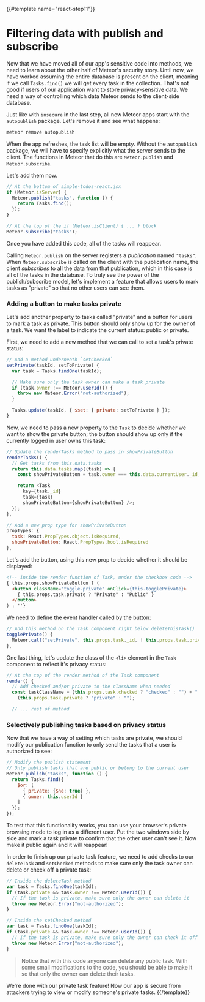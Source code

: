 {{#template name="react-step11"}}

# Filtering data with publish and subscribe

Now that we have moved all of our app's sensitive code into methods, we need to learn about the other half of Meteor's security story. Until now, we have worked assuming the entire database is present on the client, meaning if we call `Tasks.find()` we will get every task in the collection. That's not good if users of our application want to store privacy-sensitive data. We need a way of controlling which data Meteor sends to the client-side database.

Just like with `insecure` in the last step, all new Meteor apps start with the `autopublish` package. Let's remove it and see what happens:

```bash
meteor remove autopublish
```

When the app refreshes, the task list will be empty. Without the `autopublish` package, we will have to specify explicitly what the server sends to the client. The functions in Meteor that do this are `Meteor.publish` and `Meteor.subscribe`.

Let's add them now.

```js
// At the bottom of simple-todos-react.jsx
if (Meteor.isServer) {
  Meteor.publish("tasks", function () {
    return Tasks.find();
  });
}
```

```js
// At the top of the if (Meteor.isClient) { ... } block
Meteor.subscribe("tasks");
```


Once you have added this code, all of the tasks will reappear.

Calling `Meteor.publish` on the server registers a _publication_ named `"tasks"`. When `Meteor.subscribe` is called on the client with the publication name, the client _subscribes_ to all the data from that publication, which in this case is all of the tasks in the database. To truly see the power of the publish/subscribe model, let's implement a feature that allows users to mark tasks as "private" so that no other users can see them.

### Adding a button to make tasks private

Let's add another property to tasks called "private" and a button for users to mark a task as private. This button should only show up for the owner of a task. We want the label to indicate the current status: public or private.

First, we need to add a new method that we can call to set a task's private status:

```js
// Add a method underneath `setChecked`
setPrivate(taskId, setToPrivate) {
  var task = Tasks.findOne(taskId);

  // Make sure only the task owner can make a task private
  if (task.owner !== Meteor.userId()) {
    throw new Meteor.Error("not-authorized");
  }

  Tasks.update(taskId, { $set: { private: setToPrivate } });
}
``` 

Now, we need to pass a new property to the `Task` to decide whether we want
to show the private button; the button should show up only if the currently
logged in user owns this task:

```js
// Update the renderTasks method to pass in showPrivateButton
renderTasks() {
  // Get tasks from this.data.tasks
  return this.data.tasks.map((task) => {
    const showPrivateButton = task.owner === this.data.currentUser._id;

    return <Task
      key={task._id}
      task={task}
      showPrivateButton={showPrivateButton} />;
  });
},
```

```js
// Add a new prop type for showPrivateButton
propTypes: {
  task: React.PropTypes.object.isRequired,
  showPrivateButton: React.PropTypes.bool.isRequired
},
```

Let's add the button, using this new prop to decide whether it should be displayed:

```html
<!-- inside the render function of Task, under the checkbox code -->
{ this.props.showPrivateButton ? (
  <button className="toggle-private" onClick={this.togglePrivate}>
    { this.props.task.private ? "Private" : "Public" }
  </button>
) : ''}
```

We need to define the event handler called by the button:

```js
// Add this method on the Task component right below deleteThisTask()
togglePrivate() {
  Meteor.call("setPrivate", this.props.task._id, ! this.props.task.private);
},
```

One last thing, let's update the class of the `<li>` element in the `Task` component to reflect it's privacy status:

```js
// At the top of the render method of the Task component
render() {
  // Add checked and/or private to the className when needed
  const taskClassName = (this.props.task.checked ? "checked" : "") + " " +
    (this.props.task.private ? "private" : "");

  // ... rest of method
```

### Selectively publishing tasks based on privacy status

Now that we have a way of setting which tasks are private, we should modify our
publication function to only send the tasks that a user is authorized to see:

```js
// Modify the publish statement
// Only publish tasks that are public or belong to the current user
Meteor.publish("tasks", function () {
  return Tasks.find({
    $or: [
      { private: {$ne: true} },
      { owner: this.userId }
    ]
  });
});
```

To test that this functionality works, you can use your browser's private browsing mode to log in as a different user. Put the two windows side by side and mark a task private to confirm that the other user can't see it. Now make it public again and it will reappear!

In order to finish up our private task feature, we need to add checks to our `deleteTask` and `setChecked` methods to make sure only the task owner can delete or check off a private task:

```js
// Inside the deleteTask method
var task = Tasks.findOne(taskId);
if (task.private && task.owner !== Meteor.userId()) {
  // If the task is private, make sure only the owner can delete it
  throw new Meteor.Error("not-authorized");
}

// Inside the setChecked method
var task = Tasks.findOne(taskId);
if (task.private && task.owner !== Meteor.userId()) {
  // If the task is private, make sure only the owner can check it off
  throw new Meteor.Error("not-authorized");
}
```

> Notice that with this code anyone can delete any public task. With some small modifications to the code, you should be able to make it so that only the owner can delete their tasks.

We're done with our private task feature! Now our app is secure from attackers trying to view or modify someone's private tasks.
{{/template}}
